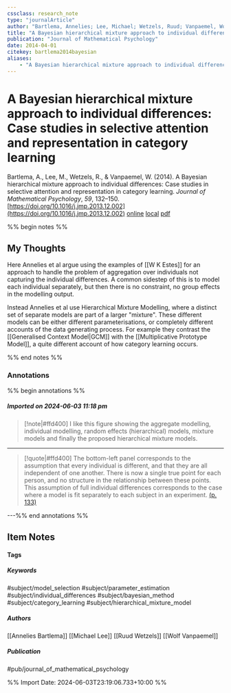 ```yaml
---
cssclass: research_note
type: "journalArticle"
author: "Bartlema, Annelies; Lee, Michael; Wetzels, Ruud; Vanpaemel, Wolf"
title: "A Bayesian hierarchical mixture approach to individual differences: Case studies in selective attention and representation in category learning"
publication: "Journal of Mathematical Psychology"
date: 2014-04-01
citekey: bartlema2014bayesian
aliases: 
    - "A Bayesian hierarchical mixture approach to individual differences: Case studies in selective attention and representation in category learning"
---
```


# A Bayesian hierarchical mixture approach to individual differences: Case studies in selective attention and representation in category learning

Bartlema, A., Lee, M., Wetzels, R., & Vanpaemel, W. (2014). A Bayesian hierarchical mixture approach to individual differences: Case studies in selective attention and representation in category learning. _Journal of Mathematical Psychology_, _59_, 132–150. [https://doi.org/10.1016/j.jmp.2013.12.002](https://doi.org/10.1016/j.jmp.2013.12.002)
[online](http://zotero.org/users/local/kZl3QdXV/items/K5S83NDL) [local](zotero://select/library/items/K5S83NDL) [pdf](file:///home/gjc216/Zotero/storage/PDL7XM4I/Bartlema%20et%20al.%20-%202014%20-%20A%20Bayesian%20hierarchical%20mixture%20approach%20to%20indivi.pdf)
 

 
%% begin notes %%

## My Thoughts

Here Annelies et al argue using the examples of [[W K Estes]] for an approach to handle the problem of aggregation over individuals not capturing the individual differences. A common sidestep of this is to model each individual separately, but then there is no constraint, no group effects in the modelling output.

Instead Annelies et al use Hierarchical Mixture Modelling, where a distinct set of separate models are part of a larger "mixture". These different models can be either different parameterisations, or completely different accounts of the data generating process. For example they contrast the [[Generalised Context Model|GCM]] with the [[Multiplicative Prototype Model]], a quite different account of how category learning occurs.

%% end notes %%

### Annotations

%% begin annotations %%

##### Imported on 2024-06-03 11:18 pm
>[!note|#ffd400]
> I like this figure showing the aggregate modelling, individual modelling, random effects (hierarchical) models, mixture models and finally the proposed hierarchical mixture models.

---
>[!quote|#ffd400]
>The bottom-left panel corresponds to the assumption that every individual is different, and that they are all independent of one another. There is now a single true point for each person, and no structure in the relationship between these points. This assumption of full individual differences corresponds to the case where a model is fit separately to each subject in an experiment. [(p. 133)](zotero://open-pdf/library/items/PDL7XM4I?page=133&annotation=363843W7)

---%% end annotations %%

## Item Notes

#### Tags

##### Keywords

#subject/model_selection #subject/parameter_estimation #subject/individual_differences #subject/bayesian_method #subject/category_learning #subject/hierarchical_mixture_model

##### Authors

[[Annelies Bartlema]] [[Michael Lee]] [[Ruud Wetzels]] [[Wolf Vanpaemel]]

##### Publication

#pub/journal_of_mathematical_psychology


%% Import Date: 2024-06-03T23:19:06.733+10:00 %%
